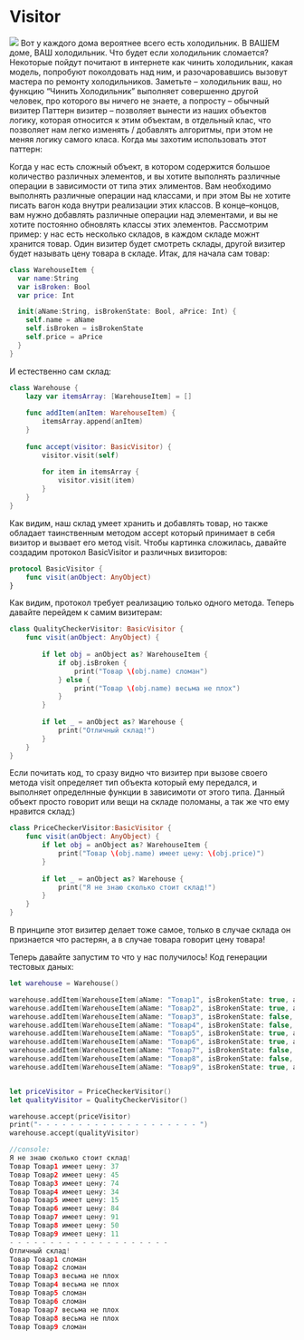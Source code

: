 # Visitor
<img src="https://github.com/dinozavr2005/ios-library/blob/main/%D0%A8%D0%B0%D0%B1%D0%BB%D0%BE%D0%BD%D1%8B%20%D0%BF%D1%80%D0%BE%D0%B3%D1%80%D0%B0%D0%BC%D0%BC%D0%B8%D1%80%D0%BE%D0%B2%D0%B0%D0%BD%D0%B8%D1%8F%20Swift/Visitor/Visitor.png"/>
Вот у каждого дома вероятнее всего есть холодильник. В ВАШЕМ доме, ВАШ холодильник. Что будет если холодильник сломается? Некоторые пойдут почитают в интернете как чинить холодильник, какая модель, попробуют поколдовать над ним, и разочаровавшись вызовут мастера по ремонту холодильников. Заметьте – холодильник ваш, но функцию “Чинить Холодильник” выполняет совершенно другой человек, про которого вы ничего не знаете, а попросту – обычный визитер
Паттерн визитер – позволяет вынести из наших объектов логику, которая относится к этим объектам, в отдельный клас, что позволяет нам легко изменять / добавлять алгоритмы, при этом не меняя логику самого класа.
Когда мы захотим использовать этот паттерн:

Когда у нас есть сложный объект, в котором содержится большое количество различных элементов, и вы хотите выполнять различные операции в зависимости от типа этих элиментов.
Вам необходимо выполнять различные операции над классами, и при этом Вы не хотите писать вагон кода внутри реализации этих классов.
В конце–концов, вам нужно добавлять различные операции над элементами, и вы не хотите постоянно обновлять классы этих элементов.
Рассмотрим пример: у нас есть несколько складов, в каждом складе можнт хранится товар. Один визитер будет смотреть склады, другой визитер будет называть цену товара в складе.
Итак, для начала сам товар:
```swift
class WarehouseItem {
  var name:String
  var isBroken: Bool
  var price: Int

  init(aName:String, isBrokenState: Bool, aPrice: Int) {
    self.name = aName
    self.isBroken = isBrokenState
    self.price = aPrice
  }
}
```
И естественно сам склад:
```swift
class Warehouse {
    lazy var itemsArray: [WarehouseItem] = []
    
    func addItem(anItem: WarehouseItem) {
        itemsArray.append(anItem)
    }
    
    func accept(visitor: BasicVisitor) {
        visitor.visit(self)
        
        for item in itemsArray {
            visitor.visit(item)
        }
    }
}
```
Как видим, наш склад умеет хранить и добавлять товар, но также обладает таинственным методом accept который принимает в себя визитор и вызвает его метод visit. Чтобы картинка сложилась, давайте создадим протокол BasicVisitor и различных визиторов:
```swift
protocol BasicVisitor {
    func visit(anObject: AnyObject)
}
```
Как видим, протокол требует реализацию только одного метода. Теперь давайте перейдем к самим визитерам:
```swift
class QualityCheckerVisitor: BasicVisitor {
    func visit(anObject: AnyObject) {
        
        if let obj = anObject as? WarehouseItem {
            if obj.isBroken {
                print("Товар \(obj.name) сломан")
            } else {
                print("Товар \(obj.name) весьма не плох")
            }
        }
        
        if let _ = anObject as? Warehouse {
            print("Отличный склад!")
        }
    }
}
```
Если почитать код, то сразу видно что визитер при вызове своего метода visit определяет тип объекта который ему передался, и выполняет определнные функции в зависимоти от этого типа. Данный объект просто говорит или вещи на складе поломаны, а так же что ему нравится склад:)
```swift
class PriceCheckerVisitor:BasicVisitor {
    func visit(anObject: AnyObject) {
        if let obj = anObject as? WarehouseItem {
            print("Товар \(obj.name) имеет цену: \(obj.price)")
        }
        
        if let _ = anObject as? Warehouse {
            print("Я не знаю сколько стоит склад!")
        }
    }
}
```
В принципе этот визитер делает тоже самое, только в случае склада он признается что растерян, а в случае товара говорит цену товара!

Теперь давайте запустим то что у нас получилось! Код генерации тестовых даных:
```swift
let warehouse = Warehouse()

warehouse.addItem(WarehouseItem(aName: "Товар1", isBrokenState: true, aPrice: 37))
warehouse.addItem(WarehouseItem(aName: "Товар2", isBrokenState: true, aPrice: 45))
warehouse.addItem(WarehouseItem(aName: "Товар3", isBrokenState: false, aPrice: 74))
warehouse.addItem(WarehouseItem(aName: "Товар4", isBrokenState: false, aPrice: 34))
warehouse.addItem(WarehouseItem(aName: "Товар5", isBrokenState: true, aPrice: 15))
warehouse.addItem(WarehouseItem(aName: "Товар6", isBrokenState: true, aPrice: 84))
warehouse.addItem(WarehouseItem(aName: "Товар7", isBrokenState: false, aPrice: 91))
warehouse.addItem(WarehouseItem(aName: "Товар8", isBrokenState: false, aPrice: 50))
warehouse.addItem(WarehouseItem(aName: "Товар9", isBrokenState: true, aPrice: 11))


let priceVisitor = PriceCheckerVisitor()
let qualityVisitor = QualityCheckerVisitor()

warehouse.accept(priceVisitor)
print("- - - - - - - - - - - - - - - - - - - - ")
warehouse.accept(qualityVisitor)

//console:
Я не знаю сколько стоит склад!
Товар Товар1 имеет цену: 37
Товар Товар2 имеет цену: 45
Товар Товар3 имеет цену: 74
Товар Товар4 имеет цену: 34
Товар Товар5 имеет цену: 15
Товар Товар6 имеет цену: 84
Товар Товар7 имеет цену: 91
Товар Товар8 имеет цену: 50
Товар Товар9 имеет цену: 11
- - - - - - - - - - - - - - - - - - - - 
Отличный склад!
Товар Товар1 сломан
Товар Товар2 сломан
Товар Товар3 весьма не плох
Товар Товар4 весьма не плох
Товар Товар5 сломан
Товар Товар6 сломан
Товар Товар7 весьма не плох
Товар Товар8 весьма не плох
Товар Товар9 сломан
```
